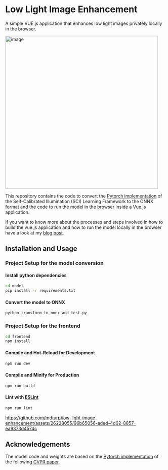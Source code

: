 # Low Light Image Enhancement

A simple VUE.js application that enhances low light images privately locally in the browser. 

<img width="482" alt="image" src="https://github.com/mdturp/low-light-image-enhancement/assets/26228055/00770ca9-71b0-4fc3-8d00-a1a9a61f5ad0">

This repository contains the code to convert the [Pytorch implementation](https://github.com/vis-opt-group/SCI/) of the Self-Calibrated Illumination (SCI) Learning Framework to the ONNX format and the code to run the model in the browser inside a Vue.js application.

If you want to know more about the processes and steps involved in how to build the vue.js application and how to run the model locally in the browser have a look at my [blog post](https://blog.mdturp.ch/posts/2024-01-24-low-light-image-enhancement.html).


## Installation and Usage

### Project Setup for the model conversion

#### Install python dependencies

```sh
cd model
pip install -r requirements.txt
```

#### Convert the model to ONNX

```sh
python transform_to_onnx_and_test.py
```


### Project Setup for the frontend

```sh
cd frontend
npm install
```

#### Compile and Hot-Reload for Development

```sh
npm run dev
```

#### Compile and Minify for Production

```sh
npm run build
```

#### Lint with [ESLint](https://eslint.org/)

```sh
npm run lint
```




https://github.com/mdturp/low-light-image-enhancement/assets/26228055/96b65056-aded-4d62-8857-ea9373d4574c



## Acknowledgements

The model code and weights are based on the [Pytorch implementation](https://github.com/vis-opt-group/SCI/) of the following [CVPR paper](https://openaccess.thecvf.com/content/CVPR2022/html/Ma_Toward_Fast_Flexible_and_Robust_Low-Light_Image_Enhancement_CVPR_2022_paper.html).
